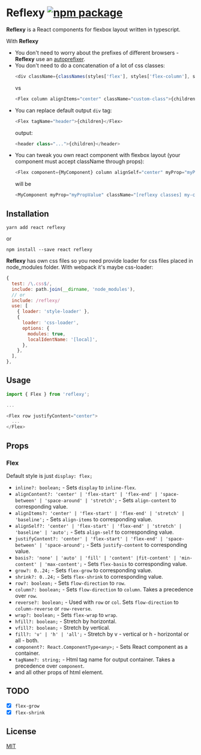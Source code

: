 # Reflexy [![npm package](https://img.shields.io/npm/v/reflexy.svg?style=flat-square)](https://www.npmjs.org/package/reflexy)

**Reflexy** is a React components for flexbox layout written in typescript.

With **Reflexy**
* You don't need to worry about the prefixes of different browsers - **Reflexy** use an [autoprefixer](https://github.com/postcss/autoprefixer).
* You don't need to do a concatenation of a lot of css classes:
  ```js
  <div className={classNames(styles['flex'], styles['flex-column'], styles['flex-align-center'], ...)}>{children}</div>
  ```
  vs
  ```js
  <Flex column alignItems="center" className="custom-class">{children}</Flex>
  ```
* You can replace default output `div` tag:
  ```js
  <Flex tagName="header">{children}</Flex>
  ```
  output:
  ```js
  <header class="...">{children}</header>
  ```
* You can tweak you own react component with flexbox layout (your component must accept className through props):
  ```js
  <Flex component={MyComponent} column alignSelf="center" myProp="myPropValue" className={styles['my-class']}>{children}</Flex>
  ```
  will be
  ```js
  <MyComponent myProp="myPropValue" className="[reflexy classes] my-class">{children}</MyComponent>
  ```

## Installation

```
yarn add react reflexy
```
or
```
npm install --save react reflexy
```

**Reflexy** has own css files so you need provide loader for css files placed in node_modules folder. With webpack it's maybe css-loader:
```js
{
  test: /\.css$/,
  include: path.join(__dirname, 'node_modules'),
  // or
  include: /reflexy/
  use: [
    { loader: 'style-loader' },
    {
      loader: 'css-loader',
      options: {
        modules: true,
        localIdentName: '[local]',
      },
    },
  ],
},
```

## Usage

```js
import { Flex } from 'reflexy';

...

<Flex row justifyContent="center">
  ...
</Flex>
```

## Props

### Flex

Default style is just `display: flex;`

* `inline?: boolean;` - Sets `display` to `inline-flex`.
* `alignContent?: 'center' | 'flex-start' | 'flex-end' | 'space-between' | 'space-around' | 'stretch';` - Sets `align-content` to corresponding value.
* `alignItems?: 'center' | 'flex-start' | 'flex-end' | 'stretch' | 'baseline';` - Sets `align-items` to corresponding value.
* `alignSelf?: 'center' | 'flex-start' | 'flex-end' | 'stretch' | 'baseline' | 'auto';` - Sets `align-self` to corresponding value.
* `justifyContent?: 'center' | 'flex-start' | 'flex-end' | 'space-between' | 'space-around';` - Sets `justify-content` to corresponding value.
* `basis?: 'none' | 'auto' | 'fill' | 'content' |fit-content' | 'min-content' | 'max-content';` - Sets `flex-basis` to corresponding value.
* `grow?: 0..24;` - Sets `flex-grow` to corresponding value.
* `shrink?: 0..24;` - Sets `flex-shrink` to corresponding value.
* `row?: boolean;` - Sets `flow-direction` to `row`.
* `column?: boolean;` - Sets `flow-direction` to `column`. Takes a precedence over `row`.
* `reverse?: boolean;` - Used with `row` or `col`. Sets `flow-direction` to `column-reverse` or `row-reverse`.
* `wrap?: boolean;` - Sets `flex-wrap` to `wrap`.
* `hfill?: boolean;` - Stretch by horizontal.
* `vfill?: boolean;` - Stretch by vertical.
* `fill?: 'v' | 'h' | 'all';` - Stretch by v - vertical or h - horizontal or all - both.
* `component?: React.ComponentType<any>;` - Sets React component as a container.
* `tagName?: string;` - Html tag name for output container. Takes a precedence over `component`.
* and all other props of html element.

## TODO

- [x] `flex-grow`
- [x] `flex-shrink`

## License

[MIT](https://opensource.org/licenses/mit-license.php)
